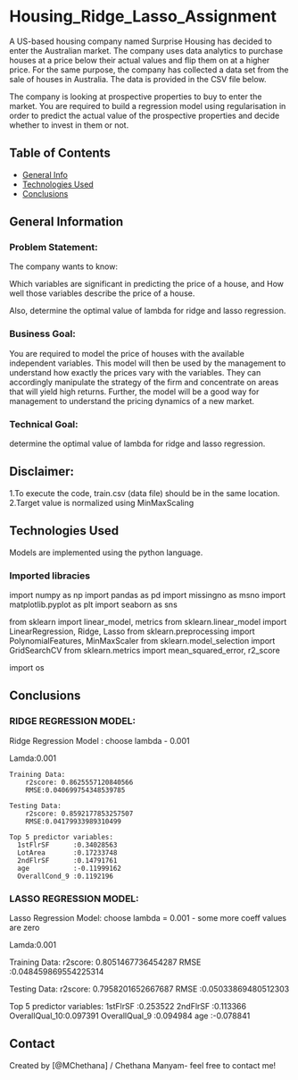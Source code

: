 # Housing_Ridge_Lasso_Assignment

A US-based housing company named Surprise Housing has decided to enter the Australian market. The company uses data analytics to purchase houses at a price below their actual values and flip them on at a higher price. For the same purpose, the company has collected a data set from the sale of houses in Australia. The data is provided in the CSV file below.

The company is looking at prospective properties to buy to enter the market. You are required to build a regression model using regularisation in order to predict the actual value of the prospective properties and decide whether to invest in them or not.

## Table of Contents
* [General Info](#general-information)
* [Technologies Used](#technologies-used)
* [Conclusions](#conclusions)

## General Information
### Problem Statement:
The company wants to know:

Which variables are significant in predicting the price of a house, and
How well those variables describe the price of a house.

Also, determine the optimal value of lambda for ridge and lasso regression.

### Business Goal:
You are required to model the price of houses with the available independent variables. This model will then be used by the management to understand how exactly the prices vary with the variables. They can accordingly manipulate the strategy of the firm and concentrate on areas that will yield high returns. Further, the model will be a good way for management to understand the pricing dynamics of a new market.

### Technical Goal:
determine the optimal value of lambda for ridge and lasso regression.

## Disclaimer:
1.To execute the code, train.csv (data file) should be in the same location.
2.Target value is normalized using MinMaxScaling

## Technologies Used

Models are implemented using the python language.
### Imported libracies 
import numpy as np
import pandas as pd
import missingno as msno
import matplotlib.pyplot as plt
import seaborn as sns

from sklearn import linear_model, metrics
from sklearn.linear_model import LinearRegression, Ridge, Lasso
from sklearn.preprocessing import PolynomialFeatures, MinMaxScaler
from sklearn.model_selection import GridSearchCV
from sklearn.metrics import mean_squared_error, r2_score

import os


## Conclusions

### RIDGE REGRESSION MODEL:
Ridge Regression Model : choose lambda - 0.001

Lamda:0.001

    Training Data:
        r2score: 0.8625557120840566
        RMSE:0.040699754348539785

    Testing Data:
        r2score: 0.8592177853257507
        RMSE:0.04179933989310499
        
    Top 5 predictor variables:
      1stFlrSF      :0.34028563
      LotArea       :0.17233748
      2ndFlrSF      :0.14791761
      age           :-0.11999162
      OverallCond_9 :0.1192196
        
### LASSO REGRESSION MODEL:
Lasso Regression Model: choose lambda = 0.001 - some more coeff values are zero

Lamda:0.001

  Training Data:
    r2score: 0.8051467736454287
    RMSE :0.048459869554225314

  Testing Data:
    r2score: 0.7958201652667687
    RMSE :0.05033869480512303
    
 Top 5 predictor variables:
    1stFlrSF      :0.253522
    2ndFlrSF      :0.113366
    OverallQual_10:0.097391
    OverallQual_9 :0.094984
    age           :-0.078841

## Contact
Created by [@MChethana] / Chethana Manyam- feel free to contact me!
        
